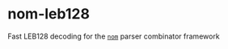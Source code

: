 # nom-leb128

Fast LEB128 decoding for the [`nom`](https://github.com/Geal/nom) parser combinator framework
